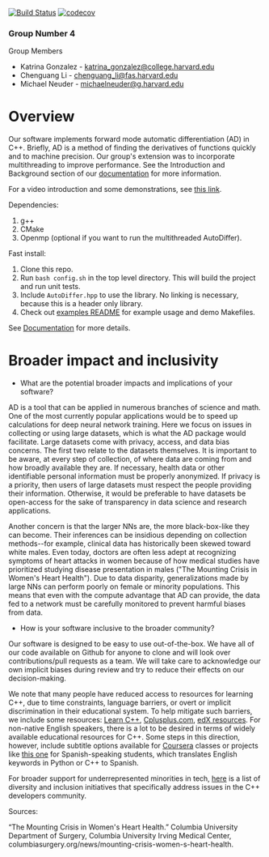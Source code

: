 [![Build Status](https://travis-ci.com/79-99/cs107-FinalProject.svg?token=NY52fXtysbRAJ9UcMZek&branch=master)](https://travis-ci.com/79-99/cs107-FinalProject) [![codecov](https://codecov.io/gh/79-99/cs107-FinalProject/branch/master/graph/badge.svg?token=KJFBZT01H3)](https://codecov.io/gh/79-99/cs107-FinalProject)

### Group Number 4

Group Members
* Katrina Gonzalez - katrina_gonzalez@college.harvard.edu
* Chenguang Li - chenguang_li@fas.harvard.edu
* Michael Neuder - michaelneuder@g.harvard.edu

# Overview
Our software implements forward mode automatic differentiation (AD) in C++. Briefly, AD is a method of finding the derivatives of functions quickly and to machine precision. Our group's extension was to incorporate multithreading to improve performance. See the Introduction and Background section of our [documentation](docs/documentation.ipynb) for more information. 

For a video introduction and some demonstrations, see [this link](https://youtu.be/EvIuxCbVNGU).

Dependencies:
1. g++
2. CMake
3. Openmp (optional if you want to run the multithreaded AutoDiffer).

Fast install:

1. Clone this repo.
2. Run `bash config.sh` in the top level directory. This will build the project and run unit tests.
3. Include `AutoDiffer.hpp` to use the library. No linking is necessary, because this is a header only library.
4. Check out [examples README](examples/README.md) for example usage and demo Makefiles.

See [Documentation](docs/documentation.ipynb) for more details.

# Broader impact and inclusivity

* What are the potential broader impacts and implications of your software?


AD is a tool that can be applied in numerous branches of science and math. One of the most currently popular applications would be to speed up calculations for deep neural network training. Here we focus on issues in collecting or using large datasets, which is what the AD package would facilitate. 
Large datasets come with privacy, access, and data bias concerns. The first two relate to the datasets themselves. It is important to be aware, at every step of collection, of where data are coming from and how broadly available they are. If necessary, health data or other identifiable personal information must be properly anonymized. 
If privacy is a priority, then users of large datasets must respect the people providing their information. Otherwise, it would be preferable to have datasets be open-access for the sake of transparency in data science and research applications.

Another concern is that the larger NNs are, the more black-box-like they can become. Their inferences can be insidious depending on collection methods--for example, clinical data has historically been skewed toward white males. Even today, doctors are often less adept at recognizing symptoms of heart attacks in women because of how medical studies have prioritized studying disease presentation in males ("The Mounting Crisis in Women's Heart Health"). 
Due to data disparity, generalizations made by large NNs can perform poorly on female or minority populations. This means that even with the compute advantage that AD can provide, the data fed to a network must be carefully monitored to prevent harmful biases from data.

* How is your software inclusive to the broader community?

Our software is designed to be easy to use out-of-the-box. We have all of our code available on Github for anyone to clone and will look over contributions/pull requests as a team. We will take care to acknowledge our own implicit biases during review and try to reduce their effects on our decision-making.

We note that many people have reduced access to resources for learning C++, due to time constraints, language barriers, or overt or implicit discrimination in their educational system. 
To help mitigate such barriers, we include some resources: [Learn C++](https://www.learncpp.com/), [Cplusplus.com](https://www.cplusplus.com/), [edX resources](https://www.edx.org/learn/c-plus-plus). 
For non-native English speakers, there is a lot to be desired in terms of widely available educational resources for C++. Some steps in this direction, however, include subtitle options available for [Coursera](https://www.coursera.org/specializations/coding-for-everyone) classes or projects like [this one](https://github.com/akercheval/si) for Spanish-speaking students, which translates English keywords in Python or C++ to Spanish.

For broader support for underrepresented minorities in tech, [here](https://github.com/include-cpp/include) is a list of diversity and inclusion initiatives that specifically address issues in the C++ developers community.

Sources:

“The Mounting Crisis in Women's Heart Health.” Columbia University Department of Surgery, Columbia University Irving Medical Center, columbiasurgery.org/news/mounting-crisis-women-s-heart-health. 
